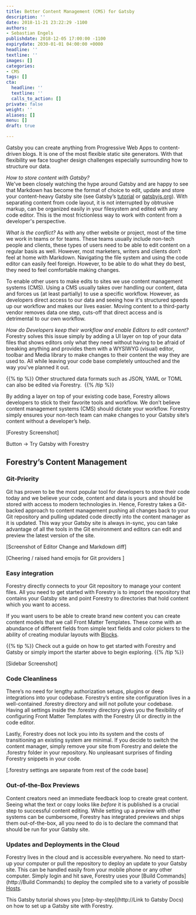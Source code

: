 ```yaml
---
title: Better Content Management (CMS) for Gatsby
description: ''
date: 2018-11-21 23:22:29 -1100
authors:
- Sebastian Engels
publishdate: 2018-12-05 17:00:00 -1100
expirydate: 2030-01-01 04:00:00 +0000
headline: ''
textline: ''
images: []
categories:
- CMS
tags: []
cta:
  headline: ''
  textline: ''
  calls_to_action: []
private: false
weight: ''
aliases: []
menu: []
draft: true

---
```

Gatsby you can create anything from Progressive Web Apps to content-driven blogs. It is one of the most flexible static site generators. With that flexibility we face tougher design challenges especially surrounding how to structure our data.

_How to store content with Gatsby?_  
We've been closely watching the hype around Gatsby and are happy to see that Markdown has become the format of choice to edit, update and store your content-heavy Gatsby site (see Gatsby’s [tutorial](https://www.gatsbyjs.org/tutorial/part-six/#transformer-plugins) or [gatsbyjs.org](https://gatsbyjs.org)). With separating content from code layout, it is not interrupted by obtrusive markup, can be organized easily in your filesystem and edited with any code editor. This is the most frictionless way to work with content from a developer's perspective.

_What is the conflict?_
As with any other website or project, most of the time we work in teams or for teams. These teams usually include non-tech people and clients, these types of users need to be able to edit content on a regular basis as well. However, most marketers, writers and clients don’t feel at home with Markdown. Navigating the file system and using the code editor can easily feel foreign. However, to be able to do what they do best, they need to feel comfortable making changes. 

To enable other users to make edits to sites we use content management systems (CMS). Using a CMS usually takes over handling our content, data and forces us (at least partially) to use a specific workflow. However, as developers direct access to our data and seeing how it's structured speeds up our workflow and makes our lives easier. Moving content to a third-party vendor removes data one step, cuts-off that direct access and is detrimental to our own workflow.

_How do Developers keep their workflow and enable Editors to edit content?_
Forestry solves this issue simply by adding a UI layer on top of your data files that shows editors only what they need without having to be afraid of breaking anything and provides them with a WYSIWYG (visual) editor, toolbar and Media library to make changes to their content the way they are used to. All while leaving your code base completely untouched and the way you've planned it out.

{{% tip %}}
Other structured data formats such as JSON, YAML or TOML can also be edited via Forestry. 
{{% /tip %}}

By adding a layer on top of your existing code base, Forestry allows developers to stick to their favorite tools and workflow. We don’t believe content management systems (CMS) should dictate your workflow. Forestry simply ensures your non-tech team can make changes to your Gatsby site’s content without a developer’s help.

\[Forestry Screenshot\]

Button → Try Gatsby with Forestry

## Forestry’s Content Management

### Git-Priority

Git has proven to be the most popular tool for developers to store their code today and we believe your code, content and data is yours and should be stored with access to modern technologies in. Hence, Forestry takes a Git-backed approach to content management pushing all changes back to your Git repository and pulling updated code directly into the content manager as it is updated. This way your Gatsby site is always in-sync, you can take advantage of all the tools in the Git environment and editors can edit and preview the latest version of the site.

\[Screenshot of Editor Change and Markdown diff\]

\[Cheering / raised hand emojis for Git providers \]

### Easy integration

Forestry directly connects to your Git repository to manage your content files. All you need to get started with Forestry is to import the repository that contains your Gatsby site and point Forestry to directories that hold content which you want to access.

If you want users to be able to create brand new content you can create content models that we call Front Matter Templates. These come with an abundance of different fields from simple text fields and color pickers to the ability of creating modular layouts with [Blocks](https://forestry.io/docs/settings/fields/blocks/).

{{% tip %}}
Check out a guide on how to get started with Forestry and Gatsby or simply import the starter above to begin exploring.
{{% /tip %}}

\[Sidebar Screenshot\]

### **Code Cleanliness**

There’s no need for lengthy authorization setups, plugins or deep integrations into your codebase. Forestry’s entire site configuration lives in a well-contained .forestry directory and will not pollute your codebase. Having all settings inside the .forestry directory gives you the flexibility of configuring Front Matter Templates with the Forestry UI or directly in the code editor.

Lastly, Forestry does not lock you into its system and the costs of transitioning an existing system are minimal. If you decide to switch the content manager, simply remove your site from Forestry and delete the .forestry folder in your repository. No unpleasant surprises of finding Forestry snippets in your code.

\[.forestry settings are separate from rest of the code base\]

### **Out-of-the-Box Previews**

Content creators need an immediate feedback loop to create great content. Seeing what the text or copy looks like _before_ it is published is a crucial step to successful content editing. While setting up a preview with other systems can be cumbersome, Forestry has integrated previews and ships them out-of-the-box, all you need to do is to declare the command that should be run for your Gatsby site.

### **Updates and Deployments in the Cloud**

Forestry lives in the cloud and is accessible everywhere. No need to start-up your computer or pull the repository to deploy an update to your Gatsby site. This can be handled easily from your mobile phone or any other computer. Simply login and hit save, Forestry uses your [Build Commands](http://Build Commands) to deploy the compiled site to a variety of possible [Hosts](http://Hosts).

This Gatsby tutorial shows you [step-by-step](http://Link to Gatsby Docs) on how to set up a Gatsby site with Forestry.